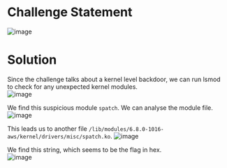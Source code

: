 # Challenge Statement
![image](https://github.com/user-attachments/assets/a3bbb96d-113c-48ef-b3f4-2b019340aacb)

# Solution
Since the challenge talks about a kernel level backdoor, we can run lsmod to check for any unexpected kernel modules.  
![image](https://github.com/user-attachments/assets/6303c5a4-bd6a-4850-a671-5c77b4c48238)

We find this suspicious module `spatch`. We can analyse the module file.  
![image](https://github.com/user-attachments/assets/72bb32f5-cf4e-4c3d-81ff-1f0eeedde50b)

This leads us to another file `/lib/modules/6.8.0-1016-aws/kernel/drivers/misc/spatch.ko`.
![image](https://github.com/user-attachments/assets/19c6f299-f122-41b7-9358-a8b0bcebc018)

We find this string, which seems to be the flag in hex.  
![image](https://github.com/user-attachments/assets/8af61b3b-b041-4878-ac98-91ebff423b71)
